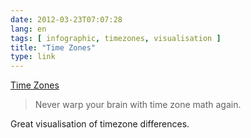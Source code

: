 ```yaml
---
date: 2012-03-23T07:07:28
lang: en
tags: [ infographic, timezones, visualisation ]
title: "Time Zones"
type: link
---
```


[Time Zones](http://everytimezone.com/)

> Never warp your brain with time zone math again.

Great visualisation of timezone differences.


